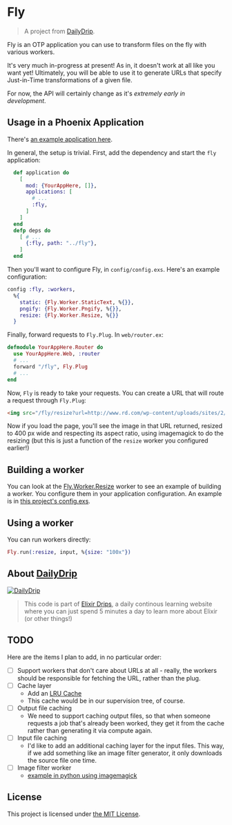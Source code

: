 # Fly
> A project from [DailyDrip](https://www.dailydrip.com).

Fly is an OTP application you can use to transform files on the fly with various
workers.

It's very much in-progress at present!  As in, it doesn't work at all like you
want yet!  Ultimately, you will be able to use it to generate URLs that specify
Just-in-Time transformations of a given file.

For now, the API will certainly change as it's *extremely early in development*.

## Usage in a Phoenix Application

There's [an example application here](http://github.com/dailydrip/fly_example).

In general, the setup is trivial.  First, add the dependency and start the `fly`
application:

```elixir
  def application do
    [
      mod: {YourAppHere, []},
      applications: [
        # ...
        :fly,
      ]
    ]
  end
  defp deps do
    [ # ...
      {:fly, path: "../fly"},
    ]
  end
```

Then you'll want to configure Fly, in `config/config.exs`.  Here's an example
configuration:

```elixir
config :fly, :workers,
  %{
    static: {Fly.Worker.StaticText, %{}},
    pngify: {Fly.Worker.Pngify, %{}},
    resize: {Fly.Worker.Resize, %{}}
  }
```

Finally, forward requests to `Fly.Plug`.  In `web/router.ex`:

```elixir
defmodule YourAppHere.Router do
  use YourAppHere.Web, :router
  # ...
  forward "/fly", Fly.Plug
  # ...
end
```

Now, `Fly` is ready to take your requests.  You can create a URL that will route
a request through `Fly.Plug`:

```html
<img src="/fly/resize?url=http://www.rd.com/wp-content/uploads/sites/2/2016/04/01-cat-wants-to-tell-you-laptop.jpg&size=400x" />
```

Now if you load the page, you'll see the image in that URL returned, resized to
400 px wide and respecting its aspect ratio, using imagemagick to do the
resizing (but this is just a function of the `resize` worker you configured
earlier!)

## Building a worker

You can look at the [Fly.Worker.Resize](lib/fly/worker/resize.ex) worker to see
an example of building a worker.  You configure them in your application
configuration.  An example is in [this project's config.exs](config/config.exs).

## Using a worker

You can run workers directly:

```elixir
Fly.run(:resize, input, %{size: "100x"})
```

## About [DailyDrip](https://www.dailydrip.com)

[![DailyDrip](https://github.com/dailydrip/fly/raw/master/assets/dailydrip.png)](https://www.dailydrip.com)

> This code is part of [Elixir Drips](https://www.dailydrip.com/topics/elixir/),
> a daily continous learning website where you can just spend 5 minutes a day to
> learn more about Elixir (or other things!)

## TODO

Here are the items I plan to add, in no particular order:

- [ ] Support workers that don't care about URLs at all - really, the workers
  should be responsible for fetching the URL, rather than the plug.
- [ ] Cache layer
  - Add an [LRU Cache](https://en.wikipedia.org/wiki/Cache_replacement_policies#LRU)
  - This cache would be in our supervision tree, of course.
- [ ] Output file caching
  - We need to support caching output files, so that when someone requests a
    job that's already been worked, they get it from the cache rather than
    generating it via compute again.
- [ ] Input file caching
  - I'd like to add an additional caching layer for the input files.  This way,
    if we add something like an image filter generator, it only downloads the
    source file one time.
- [ ] Image filter worker
  - [example in python using imagemagick](https://github.com/acoomans/instagram-filters)

## License

This project is licensed under [the MIT License](./LICENSE).
